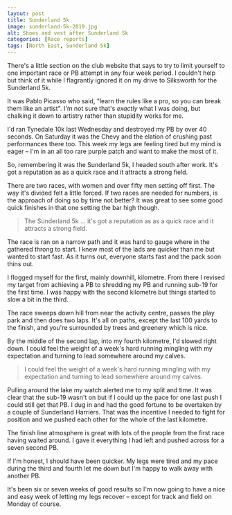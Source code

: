 ```yaml
---
layout: post
title: Sunderland 5k
image: sunderland-5k-2019.jpg
alt: Shoes and vest after Sunderland 5k
categories: [Race reports]
tags: [North East, Sunderland 5k]
---
```

There's a little section on the club website that says to try to limit yourself to one important race or PB attempt in any four week period. I couldn't help but think of it while I flagrantly ignored it on my drive to Silksworth for the Sunderland 5k.

It was Pablo Picasso who said, "learn the rules like a pro, so you can break them like an artist". I'm not sure that's *exactly* what I was doing, but chalking it down to artistry rather than stupidity works for me.

I'd ran Tynedale 10k last Wednesday and destroyed my PB by over 40 seconds. On Saturday it was the Chevy and the elation of crushing past performances there too. This week my legs are feeling tired but my mind is eager – I'm in an all too rare purple patch and want to make the most of it.

So, remembering it was the Sunderland 5k, I headed south after work. It's got a reputation as as a quick race and it attracts a strong field.

There are two races, with women and over fifty men setting off first. The way it's divided felt a little forced. If two races are needed for numbers, is the approach of doing so by time not better? It was great to see some good quick finishes in that one setting the bar high though. 

>The Sunderland 5k ... it's got a reputation as as a quick race and it attracts a strong field.

The race is ran on a narrow path and it was hard to gauge where in the gathered throng to start. I knew most of the lads are quicker than me but wanted to start fast. As it turns out, everyone starts fast and the pack soon thins out.

I flogged myself for the first, mainly downhill, kilometre. From there I revised my target from achieving a PB to shredding my PB and running sub-19 for the first time. I was happy with the second kilometre but things started to slow a bit in the third. 

The race sweeps down hill from near the activity centre, passes the play park and then does two laps. It's all on paths, except the last 100 yards to the finish, and you're surrounded by trees and greenery which is nice.

By the middle of the second lap, into my fourth kilometre, I'd slowed right down. I could feel the weight of a week's hard running mingling with my expectation and turning to lead somewhere around my calves.

>I could feel the weight of a week's hard running mingling with my expectation and turning to lead somewhere around my calves.

Pulling around the lake my watch alerted me to my split and time. It was clear that the sub-19 wasn't on but if I could up the pace for one last push I could still get that PB. I dug in and had the good fortune to be overtaken by a couple of Sunderland Harriers. That was the incentive I needed to fight for position and we pushed each other for the whole of the last kilometre.

The finish line atmosphere is great with lots of the people from the first race having waited around. I gave it everything I had left and pushed across for a seven second PB.

If I'm honest, I should have been quicker. My legs were tired and my pace during the third and fourth let me down but I'm happy to walk away with another PB. 

It's been six or seven weeks of good results so I'm now going to have a nice and easy week of letting my legs recover – except for track and field on Monday of course.

